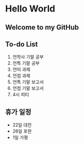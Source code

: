 # Hello World
## Welcome to my GitHub
## **To-do List**
1. 언학사 기말 공부
2. 언특 기말 공부
3. 언미 과제
4. 언컴 과제
5. 언특 기말 보고서
6. 언컴 기말 보고서
7. 4시 피티
## **휴가 일정**
* 22일 대전
* 26일 포한
* 1일 가평
